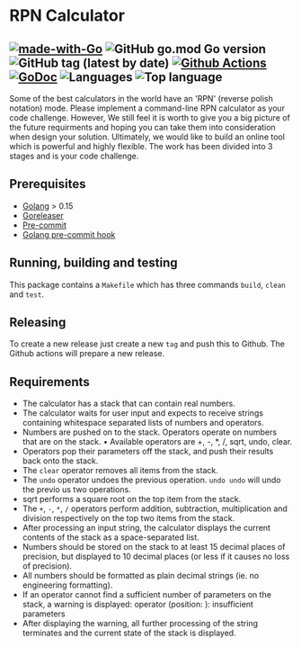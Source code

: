 # RPN Calculator
[![made-with-Go](https://img.shields.io/badge/Made%20with-Go-1f425f.svg)](http://golang.org)
![GitHub go.mod Go version](https://img.shields.io/github/go-mod/go-version/strijd3r/rpn-calculator)
![GitHub tag (latest by date)](https://img.shields.io/github/v/tag/strijd3r/rpn-calculator)
[![Github Actions](https://github.com/strijd3r/rpn-calculator/actions/workflows/goreleaser.yml/badge.svg)](https://github.com/strijd3r/rpn-calculator/actions/workflows/goreleaser.yml)
[![GoDoc](https://img.shields.io/badge/godoc-reference-blue.svg)](https://godoc.org/github.com/strijd3r/rpn-calculator)
![Languages](https://img.shields.io/github/languages/count/strijd3r/rpn-calculator)
![Top language](https://img.shields.io/github/languages/top/strijd3r/rpn-calculator)
---

Some of the best calculators in the world have an 'RPN' (reverse polish notation) mode. Please implement a command-line RPN calculator as your code challenge. However, We still feel it is worth to give you a big picture of the future requirments and hoping you can take them into consideration when design your solution. Ultimately, we would like to build an online tool which is powerful and highly flexible. The work has been divided into 3 stages and is your code challenge.

## Prerequisites
* [Golang](https://golang.org) > 0.15
* [Goreleaser](https://goreleaser.com/)
* [Pre-commit](https://pre-commit.com/)
* [Golang pre-commit hook](https://github.com/dnephin/pre-commit-golang/)

## Running, building and testing
This package contains a `Makefile` which has three commands `build`, `clean` and `test`.

## Releasing
To create a new release just create a new `tag` and push this to Github. The Github actions will prepare a new release.

## Requirements
* The calculator has a stack that can contain real numbers.
* The calculator waits for user input and expects to receive strings containing whitespace separated lists of numbers and operators.
* Numbers are pushed on to the stack. Operators operate on numbers that are on the stack. • Available operators are +, -, *, /, sqrt, undo, clear.
* Operators pop their parameters off the stack, and push their results back onto the stack.
* The `clear` operator removes all items from the stack.
* The `undo` operator undoes the previous operation. `undo undo` will undo the previo us two operations.
* sqrt performs a square root on the top item from the stack.
* The `+`, `-`, `*`, `/` operators perform addition, subtraction, multiplication and division respectively on the top two items from the stack.
* After processing an input string, the calculator displays the current contents of the stack as a space-separated list.
* Numbers should be stored on the stack to at least 15 decimal places of precision, but displayed to 10 decimal places (or less if it causes no loss of precision).
* All numbers should be formatted as plain decimal strings (ie. no engineering formatting).
* If an operator cannot find a sufficient number of parameters on the stack, a warning is displayed: operator <operator> (position: <pos>): insufficient parameters
* After displaying the warning, all further processing of the string terminates and the current state of the stack is displayed.